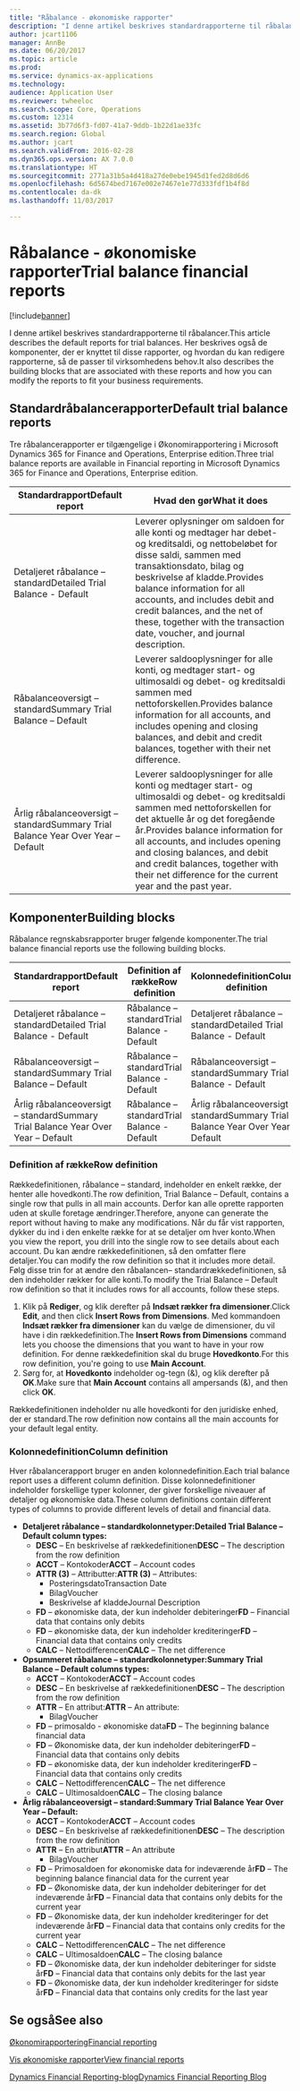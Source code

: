 ```yaml
---
title: "Råbalance - økonomiske rapporter"
description: "I denne artikel beskrives standardrapporterne til råbalancer. Her beskrives også de komponenter, der er knyttet til disse rapporter, og hvordan du kan redigere rapporterne, så de passer til virksomhedens behov."
author: jcart1106
manager: AnnBe
ms.date: 06/20/2017
ms.topic: article
ms.prod: 
ms.service: dynamics-ax-applications
ms.technology: 
audience: Application User
ms.reviewer: twheeloc
ms.search.scope: Core, Operations
ms.custom: 12314
ms.assetid: 3b77d6f3-fd07-41a7-9ddb-1b22d1ae33fc
ms.search.region: Global
ms.author: jcart
ms.search.validFrom: 2016-02-28
ms.dyn365.ops.version: AX 7.0.0
ms.translationtype: HT
ms.sourcegitcommit: 2771a31b5a4d418a27de0ebe1945d1fed2d8d6d6
ms.openlocfilehash: 6d5674bed7167e002e7467e1e77d333fdf1b4f8d
ms.contentlocale: da-dk
ms.lasthandoff: 11/03/2017

---
```


# <a name="trial-balance-financial-reports"></a><span data-ttu-id="a4c17-104">Råbalance - økonomiske rapporter</span><span class="sxs-lookup"><span data-stu-id="a4c17-104">Trial balance financial reports</span></span>

[!include[banner](../includes/banner.md)]


<span data-ttu-id="a4c17-105">I denne artikel beskrives standardrapporterne til råbalancer.</span><span class="sxs-lookup"><span data-stu-id="a4c17-105">This article describes the default reports for trial balances.</span></span> <span data-ttu-id="a4c17-106">Her beskrives også de komponenter, der er knyttet til disse rapporter, og hvordan du kan redigere rapporterne, så de passer til virksomhedens behov.</span><span class="sxs-lookup"><span data-stu-id="a4c17-106">It also describes the building blocks that are associated with these reports and how you can modify the reports to fit your business requirements.</span></span> 

<a name="default-trial-balance-reports"></a><span data-ttu-id="a4c17-107">Standardråbalancerapporter</span><span class="sxs-lookup"><span data-stu-id="a4c17-107">Default trial balance reports</span></span>
-----------------------------

<span data-ttu-id="a4c17-108">Tre råbalancerapporter er tilgængelige i Økonomirapportering i Microsoft Dynamics 365 for Finance and Operations, Enterprise edition.</span><span class="sxs-lookup"><span data-stu-id="a4c17-108">Three trial balance reports are available in Financial reporting in Microsoft Dynamics 365 for Finance and Operations, Enterprise edition.</span></span>

| <span data-ttu-id="a4c17-109">Standardrapport</span><span class="sxs-lookup"><span data-stu-id="a4c17-109">Default report</span></span>                                 | <span data-ttu-id="a4c17-110">Hvad den gør</span><span class="sxs-lookup"><span data-stu-id="a4c17-110">What it does</span></span>                                                                                                                                                                                        |
|------------------------------------------------|-----------------------------------------------------------------------------------------------------------------------------------------------------------------------------------------------------|
| <span data-ttu-id="a4c17-111">Detaljeret råbalance – standard</span><span class="sxs-lookup"><span data-stu-id="a4c17-111">Detailed Trial Balance - Default</span></span>               | <span data-ttu-id="a4c17-112">Leverer oplysninger om saldoen for alle konti og medtager har debet- og kreditsaldi, og nettobeløbet for disse saldi, sammen med transaktionsdato, bilag og beskrivelse af kladde.</span><span class="sxs-lookup"><span data-stu-id="a4c17-112">Provides balance information for all accounts, and includes debit and credit balances, and the net of these, together with the transaction date, voucher, and journal description.</span></span>                  |
| <span data-ttu-id="a4c17-113">Råbalanceoversigt – standard</span><span class="sxs-lookup"><span data-stu-id="a4c17-113">Summary Trial Balance – Default</span></span>                | <span data-ttu-id="a4c17-114">Leverer saldooplysninger for alle konti, og medtager start- og ultimosaldi og debet- og kreditsaldi sammen med nettoforskellen.</span><span class="sxs-lookup"><span data-stu-id="a4c17-114">Provides balance information for all accounts, and includes opening and closing balances, and debit and credit balances, together with their net difference.</span></span>                                        |
| <span data-ttu-id="a4c17-115">Årlig råbalanceoversigt – standard</span><span class="sxs-lookup"><span data-stu-id="a4c17-115">Summary Trial Balance Year Over Year – Default</span></span> | <span data-ttu-id="a4c17-116">Leverer saldooplysninger for alle konti og medtager start- og ultimosaldi og debet- og kreditsaldi sammen med nettoforskellen for det aktuelle år og det foregående år.</span><span class="sxs-lookup"><span data-stu-id="a4c17-116">Provides balance information for all accounts, and includes opening and closing balances, and debit and credit balances, together with their net difference for the current year and the past year.</span></span> |

## <a name="building-blocks"></a><span data-ttu-id="a4c17-117">Komponenter</span><span class="sxs-lookup"><span data-stu-id="a4c17-117">Building blocks</span></span>
<span data-ttu-id="a4c17-118">Råbalance regnskabsrapporter bruger følgende komponenter.</span><span class="sxs-lookup"><span data-stu-id="a4c17-118">The trial balance financial reports use the following building blocks.</span></span>

| <span data-ttu-id="a4c17-119">Standardrapport</span><span class="sxs-lookup"><span data-stu-id="a4c17-119">Default report</span></span>                                 | <span data-ttu-id="a4c17-120">Definition af række</span><span class="sxs-lookup"><span data-stu-id="a4c17-120">Row definition</span></span>          | <span data-ttu-id="a4c17-121">Kolonnedefinition</span><span class="sxs-lookup"><span data-stu-id="a4c17-121">Column definition</span></span>                              |
|------------------------------------------------|-------------------------|------------------------------------------------|
| <span data-ttu-id="a4c17-122">Detaljeret råbalance – standard</span><span class="sxs-lookup"><span data-stu-id="a4c17-122">Detailed Trial Balance - Default</span></span>               | <span data-ttu-id="a4c17-123">Råbalance – standard</span><span class="sxs-lookup"><span data-stu-id="a4c17-123">Trial Balance - Default</span></span> | <span data-ttu-id="a4c17-124">Detaljeret råbalance – standard</span><span class="sxs-lookup"><span data-stu-id="a4c17-124">Detailed Trial Balance - Default</span></span>               |
| <span data-ttu-id="a4c17-125">Råbalanceoversigt – standard</span><span class="sxs-lookup"><span data-stu-id="a4c17-125">Summary Trial Balance – Default</span></span>                | <span data-ttu-id="a4c17-126">Råbalance – standard</span><span class="sxs-lookup"><span data-stu-id="a4c17-126">Trial Balance - Default</span></span> | <span data-ttu-id="a4c17-127">Råbalanceoversigt – standard</span><span class="sxs-lookup"><span data-stu-id="a4c17-127">Summary Trial Balance - Default</span></span>                |
| <span data-ttu-id="a4c17-128">Årlig råbalanceoversigt – standard</span><span class="sxs-lookup"><span data-stu-id="a4c17-128">Summary Trial Balance Year Over Year – Default</span></span> | <span data-ttu-id="a4c17-129">Råbalance – standard</span><span class="sxs-lookup"><span data-stu-id="a4c17-129">Trial Balance - Default</span></span> | <span data-ttu-id="a4c17-130">Årlig råbalanceoversigt – standard</span><span class="sxs-lookup"><span data-stu-id="a4c17-130">Summary Trial Balance Year Over Year - Default</span></span> |

### <a name="row-definition"></a><span data-ttu-id="a4c17-131">Definition af række</span><span class="sxs-lookup"><span data-stu-id="a4c17-131">Row definition</span></span>

<span data-ttu-id="a4c17-132">Rækkedefinitionen, råbalance – standard, indeholder en enkelt række, der henter alle hovedkonti.</span><span class="sxs-lookup"><span data-stu-id="a4c17-132">The row definition, Trial Balance – Default, contains a single row that pulls in all main accounts.</span></span> <span data-ttu-id="a4c17-133">Derfor kan alle oprette rapporten uden at skulle foretage ændringer.</span><span class="sxs-lookup"><span data-stu-id="a4c17-133">Therefore, anyone can generate the report without having to make any modifications.</span></span> <span data-ttu-id="a4c17-134">Når du får vist rapporten, dykker du ind i den enkelte række for at se detaljer om hver konto.</span><span class="sxs-lookup"><span data-stu-id="a4c17-134">When you view the report, you drill into the single row to see details about each account.</span></span> <span data-ttu-id="a4c17-135">Du kan ændre rækkedefinitionen, så den omfatter flere detaljer.</span><span class="sxs-lookup"><span data-stu-id="a4c17-135">You can modify the row definition so that it includes more detail.</span></span> <span data-ttu-id="a4c17-136">Følg disse trin for at ændre den råbalancen– standardrækkedefinitionen, så den indeholder rækker for alle konti.</span><span class="sxs-lookup"><span data-stu-id="a4c17-136">To modify the Trial Balance – Default row definition so that it includes rows for all accounts, follow these steps.</span></span>

1.  <span data-ttu-id="a4c17-137">Klik på **Rediger**, og klik derefter på **Indsæt rækker fra dimensioner**.</span><span class="sxs-lookup"><span data-stu-id="a4c17-137">Click **Edit**, and then click **Insert Rows from Dimensions**.</span></span> <span data-ttu-id="a4c17-138">Med kommandoen **Indsæt rækker fra dimensioner** kan du vælge de dimensioner, du vil have i din rækkedefinition.</span><span class="sxs-lookup"><span data-stu-id="a4c17-138">The **Insert Rows from Dimensions** command lets you choose the dimensions that you want to have in your row definition.</span></span> <span data-ttu-id="a4c17-139">For denne rækkedefinition skal du bruge **Hovedkonto**.</span><span class="sxs-lookup"><span data-stu-id="a4c17-139">For this row definition, you're going to use **Main Account**.</span></span>
2.  <span data-ttu-id="a4c17-140">Sørg for, at **Hovedkonto** indeholder og-tegn (&), og klik derefter på **OK**.</span><span class="sxs-lookup"><span data-stu-id="a4c17-140">Make sure that **Main Account** contains all ampersands (&), and then click **OK**.</span></span>

<span data-ttu-id="a4c17-141">Rækkedefinitionen indeholder nu alle hovedkonti for den juridiske enhed, der er standard.</span><span class="sxs-lookup"><span data-stu-id="a4c17-141">The row definition now contains all the main accounts for your default legal entity.</span></span>

### <a name="column-definition"></a><span data-ttu-id="a4c17-142">Kolonnedefinition</span><span class="sxs-lookup"><span data-stu-id="a4c17-142">Column definition</span></span>

<span data-ttu-id="a4c17-143">Hver råbalancerapport bruger en anden kolonnedefinition.</span><span class="sxs-lookup"><span data-stu-id="a4c17-143">Each trial balance report uses a different column definition.</span></span> <span data-ttu-id="a4c17-144">Disse kolonnedefinitioner indeholder forskellige typer kolonner, der giver forskellige niveauer af detaljer og økonomiske data.</span><span class="sxs-lookup"><span data-stu-id="a4c17-144">These column definitions contain different types of columns to provide different levels of detail and financial data.</span></span>

-   <span data-ttu-id="a4c17-145">**Detaljeret råbalance – standardkolonnetyper:**</span><span class="sxs-lookup"><span data-stu-id="a4c17-145">**Detailed Trial Balance – Default column types:**</span></span>
    -   <span data-ttu-id="a4c17-146">**DESC** – En beskrivelse af rækkedefinitionen</span><span class="sxs-lookup"><span data-stu-id="a4c17-146">**DESC** – The description from the row definition</span></span>
    -   <span data-ttu-id="a4c17-147">**ACCT** – Kontokoder</span><span class="sxs-lookup"><span data-stu-id="a4c17-147">**ACCT** – Account codes</span></span>
    -   <span data-ttu-id="a4c17-148">**ATTR (3)** – Attributter:</span><span class="sxs-lookup"><span data-stu-id="a4c17-148">**ATTR (3)** – Attributes:</span></span>
        -   <span data-ttu-id="a4c17-149">Posteringsdato</span><span class="sxs-lookup"><span data-stu-id="a4c17-149">Transaction Date</span></span>
        -   <span data-ttu-id="a4c17-150">Bilag</span><span class="sxs-lookup"><span data-stu-id="a4c17-150">Voucher</span></span>
        -   <span data-ttu-id="a4c17-151">Beskrivelse af kladde</span><span class="sxs-lookup"><span data-stu-id="a4c17-151">Journal Description</span></span>
    -   <span data-ttu-id="a4c17-152">**FD** – økonomiske data, der kun indeholder debiteringer</span><span class="sxs-lookup"><span data-stu-id="a4c17-152">**FD** – Financial data that contains only debits</span></span>
    -   <span data-ttu-id="a4c17-153">**FD** – økonomiske data, der kun indeholder krediteringer</span><span class="sxs-lookup"><span data-stu-id="a4c17-153">**FD** – Financial data that contains only credits</span></span>
    -   <span data-ttu-id="a4c17-154">**CALC** – Nettodifferencen</span><span class="sxs-lookup"><span data-stu-id="a4c17-154">**CALC** – The net difference</span></span>
-   <span data-ttu-id="a4c17-155">**Opsummeret råbalance – standardkolonnetyper:**</span><span class="sxs-lookup"><span data-stu-id="a4c17-155">**Summary Trial Balance – Default columns types:**</span></span>
    -   <span data-ttu-id="a4c17-156">**ACCT** – Kontokoder</span><span class="sxs-lookup"><span data-stu-id="a4c17-156">**ACCT** – Account codes</span></span>
    -   <span data-ttu-id="a4c17-157">**DESC** – En beskrivelse af rækkedefinitionen</span><span class="sxs-lookup"><span data-stu-id="a4c17-157">**DESC** – The description from the row definition</span></span>
    -   <span data-ttu-id="a4c17-158">**ATTR** – En attribut:</span><span class="sxs-lookup"><span data-stu-id="a4c17-158">**ATTR** – An attribute:</span></span>
        -   <span data-ttu-id="a4c17-159">Bilag</span><span class="sxs-lookup"><span data-stu-id="a4c17-159">Voucher</span></span>
    -   <span data-ttu-id="a4c17-160">**FD** – primosaldo - økonomiske data</span><span class="sxs-lookup"><span data-stu-id="a4c17-160">**FD** – The beginning balance financial data</span></span>
    -   <span data-ttu-id="a4c17-161">**FD** – Økonomiske data, der kun indeholder debiteringer</span><span class="sxs-lookup"><span data-stu-id="a4c17-161">**FD** – Financial data that contains only debits</span></span>
    -   <span data-ttu-id="a4c17-162">**FD** – økonomiske data, der kun indeholder krediteringer</span><span class="sxs-lookup"><span data-stu-id="a4c17-162">**FD** – Financial data that contains only credits</span></span>
    -   <span data-ttu-id="a4c17-163">**CALC** – Nettodifferencen</span><span class="sxs-lookup"><span data-stu-id="a4c17-163">**CALC** – The net difference</span></span>
    -   <span data-ttu-id="a4c17-164">**CALC** – Ultimosaldoen</span><span class="sxs-lookup"><span data-stu-id="a4c17-164">**CALC** – The closing balance</span></span>
-   <span data-ttu-id="a4c17-165">**Årlig råbalanceoversigt – standard:**</span><span class="sxs-lookup"><span data-stu-id="a4c17-165">**Summary Trial Balance Year Over Year – Default:**</span></span>
    -   <span data-ttu-id="a4c17-166">**ACCT** – Kontokoder</span><span class="sxs-lookup"><span data-stu-id="a4c17-166">**ACCT** – Account codes</span></span>
    -   <span data-ttu-id="a4c17-167">**DESC** – En beskrivelse af rækkedefinitionen</span><span class="sxs-lookup"><span data-stu-id="a4c17-167">**DESC** – The description from the row definition</span></span>
    -   <span data-ttu-id="a4c17-168">**ATTR** – En attribut</span><span class="sxs-lookup"><span data-stu-id="a4c17-168">**ATTR** – An attribute</span></span>
        -   <span data-ttu-id="a4c17-169">Bilag</span><span class="sxs-lookup"><span data-stu-id="a4c17-169">Voucher</span></span>
    -   <span data-ttu-id="a4c17-170">**FD** – Primosaldoen for økonomiske data for indeværende år</span><span class="sxs-lookup"><span data-stu-id="a4c17-170">**FD** – The beginning balance financial data for the current year</span></span>
    -   <span data-ttu-id="a4c17-171">**FD** – Økonomiske data, der kun indeholder debiteringer for det indeværende år</span><span class="sxs-lookup"><span data-stu-id="a4c17-171">**FD** – Financial data that contains only debits for the current year</span></span>
    -   <span data-ttu-id="a4c17-172">**FD** – Økonomiske data, der kun indeholder krediteringer for det indeværende år</span><span class="sxs-lookup"><span data-stu-id="a4c17-172">**FD** – Financial data that contains only credits for the current year</span></span>
    -   <span data-ttu-id="a4c17-173">**CALC** – Nettodifferencen</span><span class="sxs-lookup"><span data-stu-id="a4c17-173">**CALC** – The net difference</span></span>
    -   <span data-ttu-id="a4c17-174">**CALC** – Ultimosaldoen</span><span class="sxs-lookup"><span data-stu-id="a4c17-174">**CALC** – The closing balance</span></span>
    -   <span data-ttu-id="a4c17-175">**FD** – Økonomiske data, der kun indeholder debiteringer for sidste år</span><span class="sxs-lookup"><span data-stu-id="a4c17-175">**FD** – Financial data that contains only debits for the last year</span></span>
    -   <span data-ttu-id="a4c17-176">**FD** – Økonomiske data, der kun indeholder krediteringer for sidste år</span><span class="sxs-lookup"><span data-stu-id="a4c17-176">**FD** – Financial data that contains only credits for the last year</span></span>

 

<a name="see-also"></a><span data-ttu-id="a4c17-177">Se også</span><span class="sxs-lookup"><span data-stu-id="a4c17-177">See also</span></span>
--------

[<span data-ttu-id="a4c17-178">Økonomirapportering</span><span class="sxs-lookup"><span data-stu-id="a4c17-178">Financial reporting</span></span>](financial-reporting-getting-started.md)

[<span data-ttu-id="a4c17-179">Vis økonomiske rapporter</span><span class="sxs-lookup"><span data-stu-id="a4c17-179">View financial reports</span></span>](view-financial-reports.md)

[<span data-ttu-id="a4c17-180">Dynamics Financial Reporting-blog</span><span class="sxs-lookup"><span data-stu-id="a4c17-180">Dynamics Financial Reporting Blog</span></span>](http://blogs.msdn.com/b/dynamics_financial_reporting/)




